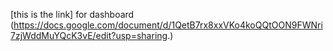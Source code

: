 [this is the link] for dashboard
  (https://docs.google.com/document/d/1QetB7rx8xxVKo4koQQtOON9FWNri7zjWddMuYQcK3vE/edit?usp=sharing.)
